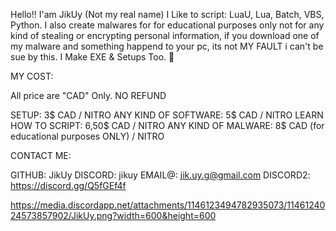 Hello!! I'am JikUy (Not my real name) I Like to script: LuaU, Lua, Batch, VBS, Python. I also create malwares for for educational purposes only not for any kind of stealing or encrypting personal information, if you
download one of my malware and something happend to your pc, its not MY FAULT i can't be sue by this. I Make EXE & Setups Too. 🤖

MY COST:

All price are "CAD" Only. NO REFUND 

SETUP: 3$ CAD / NITRO
ANY KIND OF SOFTWARE: 5$ CAD / NITRO
LEARN HOW TO SCRIPT: 6,50$ CAD / NITRO
ANY KIND OF MALWARE: 8$ CAD (for educational purposes ONLY) / NITRO


CONTACT ME:

GITHUB: JikUy
DISCORD: jikuy
EMAIL@: jik.uy.g@gmail.com
DISCORD2: https://discord.gg/Q5fGEf4f

https://media.discordapp.net/attachments/1146123494782935073/1146124024573857902/JikUy.png?width=600&height=600

